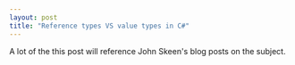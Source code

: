 ```yaml
---
layout: post
title: "Reference types VS value types in C#"
---
```


A lot of the this post will reference John Skeen's blog posts on the subject.
